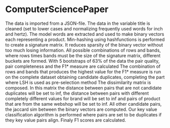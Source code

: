 # ComputerSciencePaper
The data is imported from a JSON-file.
The data in the variable title is cleaned (set to lower cases and normalizing frequently used words for inch and hertz).
The model words are extracted and used to make binary vectors each representing a product.
Min-hashing using hashfunctions is performed to create a signature matrix. It reduces sparsity of the binary vector without too much losing information.
All possible combinations of rows and bands, where rows times bands must be the size of the signature matrix, different buckets are formed. With 5 bootstraps of 63% of the data the pair quality, pair completeness and the F1* measure are calculated
The combination of rows and bands that produces the highest value for the F1* measure is run on the complete dataset obtaining candidate duplicates, completing the part where LSH is used as pre-selection method
The dissimilarity matrix is composed. In this matrix the distance between pairs that are not candidate duplicates will be set to inf, the distance between pairs with different completely different values for brand will be set to inf and pairs of product that are from the same webshop will be set to inf. All other candidate pairs, the jaccard sim between the binary vectors are computed.
Our key value classification algorithm is performed where pairs are set to be duplicates if they key value pairs align.
Finaly F1 scores are calculated.
